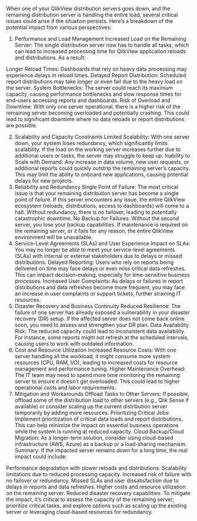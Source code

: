 When one of your QlikView distribution servers goes down, and the remaining distribution server is handling the entire load, several critical issues could arise if the situation persists. Here’s a breakdown of the potential impact from various perspectives:

1. Performance and Load Management
Increased Load on the Remaining Server: The single distribution server now has to handle all tasks, which can lead to increased processing time for QlikView application reloads and distributions. As a result:

Longer Reload Times: Dashboards that rely on heavy data processing may experience delays in reload times.
Delayed Report Distribution: Scheduled report distributions may take longer or even fail due to the heavy load on the server.
System Bottlenecks: The server could reach its maximum capacity, causing performance bottlenecks and slow response times for end-users accessing reports and dashboards.
Risk of Overload and Downtime: With only one server operational, there is a higher risk of the remaining server becoming overloaded and potentially crashing. This could lead to significant downtime where no data reloads or report distributions are possible.

2. Scalability and Capacity Constraints
Limited Scalability: With one server down, your system loses redundancy, which significantly limits scalability. If the load on the working server increases further due to additional users or tasks, the server may struggle to keep up.
Inability to Scale with Demand: Any increase in data volume, new user requests, or additional reports could quickly outstrip the remaining server’s capacity. This may limit the ability to onboard new applications, causing potential delays for new projects.
3. Reliability and Redundancy
Single Point of Failure: The most critical issue is that your remaining distribution server has become a single point of failure. If this server encounters any issue, the entire QlikView ecosystem (reloads, distributions, access to dashboards) will come to a halt. Without redundancy, there is no failover, leading to potentially catastrophic downtime.
No Backup for Failures: Without the second server, you lose your backup capabilities. If maintenance is required on the remaining server, or it fails for any reason, the entire QlikView environment will be unavailable.
4. Service-Level Agreements (SLAs) and User Experience
Impact on SLAs: You may no longer be able to meet your service-level agreements (SLAs) with internal or external stakeholders due to delays or missed distributions.
Delayed Reporting: Users who rely on reports being delivered on time may face delays or even miss critical data refreshes. This can impact decision-making, especially for time-sensitive business processes.
Increased User Complaints: As delays or failures in report distributions and data refreshes become more frequent, you may face an increase in user complaints or support tickets, further straining IT resources.
5. Disaster Recovery and Business Continuity
Reduced Resilience: The failure of one server has already exposed a vulnerability in your disaster recovery (DR) setup. If the affected server does not come back online soon, you need to assess and strengthen your DR plan.
Data Availability Risk: The reduced capacity could lead to inconsistent data availability. For instance, some reports might not refresh at the scheduled intervals, causing users to work with outdated information.
6. Cost and Resource Utilization
Increased Resource Costs: With one server handling all the workload, it might consume more system resources (CPU, RAM, I/O), leading to increased costs for resource management and performance tuning.
Higher Maintenance Overhead: The IT team may need to spend more time monitoring the remaining server to ensure it doesn't get overloaded. This could lead to higher operational costs and labor requirements.
7. Mitigation and Workarounds
Offload Tasks to Other Servers: If possible, offload some of the distribution load to other servers (e.g., Qlik Sense if available) or consider scaling up the current distribution server temporarily by adding more resources.
Prioritizing Critical Jobs: Implement prioritization of critical data loads and report distributions. This can help minimize the impact on essential business operations while the system is running at reduced capacity.
Cloud Backup/Cloud Migration: As a longer-term solution, consider using cloud-based infrastructure (AWS, Azure) as a backup or a load-sharing mechanism.
Summary:
If the impacted server remains down for a long time, the real impact could include:

Performance degradation with slower reloads and distributions.
Scalability limitations due to reduced processing capacity.
Increased risk of failure with no failover or redundancy.
Missed SLAs and user dissatisfaction due to delays in reports and data refreshes.
Higher costs and resource utilization on the remaining server.
Reduced disaster recovery capabilities.
To mitigate the impact, it’s critical to assess the capacity of the remaining server, prioritize critical tasks, and explore options such as scaling up the existing server or leveraging cloud-based resources for redundancy.
